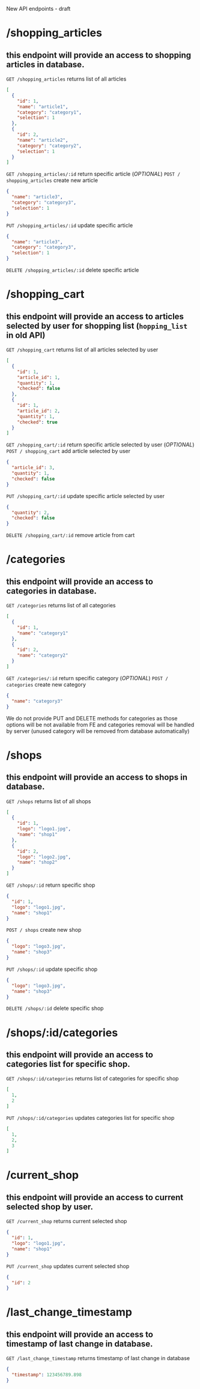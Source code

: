 New API endpoints - draft

# /shopping_articles

## this endpoint will provide an access to shopping articles in database.

`GET /shopping_articles`
returns list of all articles

```json
[
  {
    "id": 1,
    "name": "article1",
    "category": "category1",
    "selection": 1
  },
  {
    "id": 2,
    "name": "article2",
    "category": "category2",
    "selection": 1
  }
]
```

`GET /shopping_articles/:id`
return specific article (*OPTIONAL*)
`POST / shopping_articles`
create new article

```json
{
  "name": "article3",
  "category": "category3",
  "selection": 1
}
```

`PUT /shopping_articles/:id`
update specific article

```json
{
  "name": "article3",
  "category": "category3",
  "selection": 1
}
```

`DELETE /shopping_articles/:id`
delete specific article

# /shopping_cart

## this endpoint will provide an access to articles selected by user for shopping list (`hopping_list` in old API)

`GET /shopping_cart`
returns list of all articles selected by user

```json
[
  {
    "id": 1,
    "article_id": 1,
    "quantity": 1,
    "checked": false
  },
  {
    "id": 1,
    "article_id": 2,
    "quantity": 1,
    "checked": true
  }
]
```

`GET /shopping_cart/:id`
return specific article selected by user (*OPTIONAL*)
`POST / shopping_cart`
add article selected by user

```json
{
  "article_id": 3,
  "quantity": 1,
  "checked": false
}
```

`PUT /shopping_cart/:id`
update specific article selected by user

```json
{
  "quantity": 2,
  "checked": false
}
```

`DELETE /shopping_cart/:id`
remove article from cart

# /categories

## this endpoint will provide an access to categories in database.

`GET /categories`
returns list of all categories

```json
[
  {
    "id": 1,
    "name": "category1"
  },
  {
    "id": 2,
    "name": "category2"
  }
]
```

`GET /categories/:id`
return specific category (*OPTIONAL*)
`POST / categories`
create new category

```json
{
  "name": "category3"
}
```

We do not provide PUT and DELETE methods for categories as those options will be not available from FE and categories
removal will be handled by server (unused category will be removed from database automatically)

# /shops

## this endpoint will provide an access to shops in database.

`GET /shops`
returns list of all shops

```json
[
  {
    "id": 1,
    "logo": "logo1.jpg",
    "name": "shop1"
  },
  {
    "id": 2,
    "logo": "logo2.jpg",
    "name": "shop2"
  }
]
```

`GET /shops/:id`
return specific shop

```json
{
  "id": 1,
  "logo": "logo1.jpg",
  "name": "shop1"
}
```

`POST / shops`
create new shop

```json
{
  "logo": "logo3.jpg",
  "name": "shop3"
}
```

`PUT /shops/:id`
update specific shop

```json
{
  "logo": "logo3.jpg",
  "name": "shop3"
}
```

`DELETE /shops/:id`
delete specific shop

# /shops/:id/categories

## this endpoint will provide an access to categories list for specific shop.

`GET /shops/:id/categories`
returns list of categories for specific shop

```json
[
  1,
  2
]
```

`PUT /shops/:id/categories`
updates categories list for specific shop

```json
[
  1,
  2,
  3
]
```

# /current_shop

## this endpoint will provide an access to current selected shop by user.

`GET /current_shop`
returns current selected shop

```json
{
  "id": 1,
  "logo": "logo1.jpg",
  "name": "shop1"
}
```

`PUT /current_shop`
updates current selected shop

```json
{
  "id": 2
}
```

# /last_change_timestamp

## this endpoint will provide an access to timestamp of last change in database.

`GET /last_change_timestamp`
returns timestamp of last change in database

```json
{
  "timestamp": 123456789.898
}
```